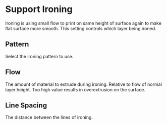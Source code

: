 # Support Ironing

Ironing is using small flow to print on same height of surface again to make flat surface more smooth. This setting controls which layer being ironed.

## Pattern

Select the ironing pattern to use.

## Flow

The amount of material to extrude during ironing. Relative to flow of normal layer height. Too high value results in overextrusion on the surface.

## Line Spacing

The distance between the lines of ironing.
